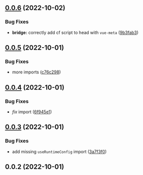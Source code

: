 

## [0.0.6](https://github.com/danielroe/nuxt-turnstile/compare/0.0.5...0.0.6) (2022-10-02)


### Bug Fixes

* **bridge:** correctly add cf script to head with `vue-meta` ([9b3fab3](https://github.com/danielroe/nuxt-turnstile/commit/9b3fab3cfcc0564e8322f452c27a1382308ad5d3))

## [0.0.5](https://github.com/danielroe/nuxt-turnstile/compare/0.0.4...0.0.5) (2022-10-01)


### Bug Fixes

* more imports ([c76c298](https://github.com/danielroe/nuxt-turnstile/commit/c76c2989c3b14844c24f54e30e3493c778b29464))

## [0.0.4](https://github.com/danielroe/nuxt-turnstile/compare/0.0.3...0.0.4) (2022-10-01)


### Bug Fixes

* _fix_ import ([6f945e1](https://github.com/danielroe/nuxt-turnstile/commit/6f945e1ecd1a33f05dde6b68f5c1e91e7657fe9f))

## [0.0.3](https://github.com/danielroe/nuxt-turnstile/compare/0.0.2...0.0.3) (2022-10-01)


### Bug Fixes

* add missing `useRuntimeConfig` import ([3a7f3f0](https://github.com/danielroe/nuxt-turnstile/commit/3a7f3f09d7d5b277b0ccbda631f984bcf21acaa6))

## 0.0.2 (2022-10-01)